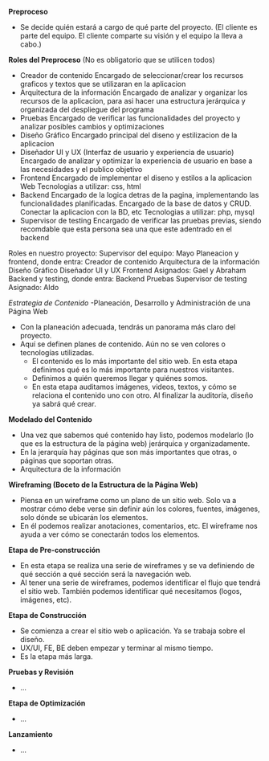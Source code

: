 **Preproceso**
- Se decide quién estará a cargo de qué parte del proyecto.
  (El cliente es parte del equipo. El cliente comparte su visión y el equipo la lleva a cabo.)

**Roles del Preproceso** (No es obligatorio que se utilicen todos)

- Creador de contenido
    Encargado de seleccionar/crear los recursos graficos y textos que se utilizaran en la aplicacion
- Arquitectura de la información
    Encargado de analizar y organizar los recursos de la aplicacion, para asi hacer una estructura jerárquica y organizada del despliegue del programa
- Pruebas
    Encargado de verificar las funcionalidades del proyecto y analizar posibles cambios y optimizaciones
- Diseño Gráfico
    Encargado principal del diseno y estilizacion de la aplicacion
- Diseñador UI y UX (Interfaz de usuario y experiencia de usuario)
    Encargado de analizar y optimizar la experiencia de usuario en base a las necesidades y el publico objetivo
- Frontend
    Encargado de implementar el diseno y estilos a la aplicacion Web
    Tecnologias a utilizar: css, html
- Backend
    Encargado de la logica detras de la pagina, implementando las funcionalidades planificadas. Encargado de la base de datos y CRUD. Conectar la aplicacion con la BD, etc
    Tecnologias a utilizar: php, mysql 
- Supervisor de testing
    Encargado de verificar las pruebas previas, siendo recomdable que esta persona sea una que este adentrado en el backend

Roles en nuestro proyecto:
    Supervisor del equipo: Mayo
    Planeacion y frontend, donde entra: 
        Creador de contenido
        Arquitectura de la información
        Diseño Gráfico
        Diseñador UI y UX
        Frontend
    Asignados: Gael y Abraham
    Backend y testing, donde entra: 
        Backend
        Pruebas
        Supervisor de testing
    Asignado: Aldo

*Estrategia de Contenido*
-Planeación, Desarrollo y Administración de una Página Web
- Con la planeación adecuada, tendrás un panorama más claro del proyecto.
- Aquí se definen planes de contenido. Aún no se ven colores o tecnologías utilizadas.
  - El contenido es lo más importante del sitio web. En esta etapa definimos qué es lo más importante para nuestros visitantes.
  - Definimos a quién queremos llegar y quiénes somos.
  - En esta etapa auditamos imágenes, videos, textos, y cómo se relaciona el contenido uno con otro. Al finalizar la auditoría, diseño ya sabrá qué crear.

**Modelado del Contenido**
- Una vez que sabemos qué contenido hay listo, podemos modelarlo (lo que es la estructura de la página web) jerárquica y organizadamente.
- En la jerarquía hay páginas que son más importantes que otras, o páginas que soportan otras.
- Arquitectura de la información

**Wireframing (Boceto de la Estructura de la Página Web)**
- Piensa en un wireframe como un plano de un sitio web. Solo va a mostrar cómo debe verse sin definir aún los colores, fuentes, imágenes, solo dónde se ubicarán los elementos.
- En él podemos realizar anotaciones, comentarios, etc. El wireframe nos ayuda a ver cómo se conectarán todos los elementos.

**Etapa de Pre-construcción**
- En esta etapa se realiza una serie de wireframes y se va definiendo de qué sección a qué sección será la navegación web.
- Al tener una serie de wireframes, podemos identificar el flujo que tendrá el sitio web. También podemos identificar qué necesitamos (logos, imágenes, etc).

**Etapa de Construcción**
- Se comienza a crear el sitio web o aplicación. Ya se trabaja sobre el diseño.
- UX/UI, FE, BE deben empezar y terminar al mismo tiempo.
- Es la etapa más larga.

**Pruebas y Revisión**
- ...

**Etapa de Optimización**
- ...

**Lanzamiento**
- ...
